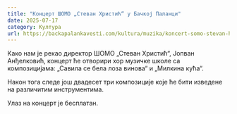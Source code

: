 ```yaml
---
title: "Концерт ШОМО „Стеван Христић“ у Бачкој Паланци"
date: 2025-07-17
category: Култура
url: https://backapalankavesti.com/kultura/muzika/koncert-somo-stevan-hristic-u-backoj-palanci/
---
```


Како нам је рекао директор ШОМО „Стеван Христић“, Јопван Анђелковић, концерт ће отворири хор музичке школе са композицијама: „Савила се бела лоза винова“ и „Милкина кућа“.

Након тога следе још двадесет три композиције које ће бити изведене на различитим инструментима.

Улаз на концерт је бесплатан.
